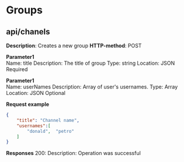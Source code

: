 # Groups

## api/chanels

**Description**: Creates a new group 
**HTTP-method**: POST

**Parameter1**  
Name: title 
Description: The title of group
Type: string
Location: JSON 
Required

**Parameter1**  
Name: userNames
Description: Array of user's usernames.
Type: Array
Location: JSON 
Optional

**Request example**
```json
{
    "title": "Channel name",
    "usernames":[
        "donald",  "petro"
    ]
}
```

**Responses**
200:
Description: Operation was successful

